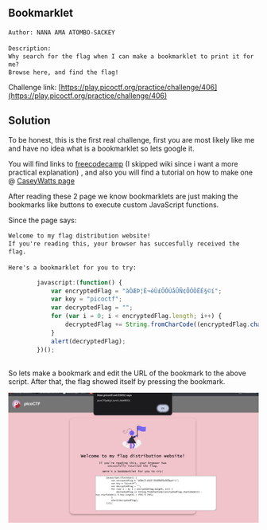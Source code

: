 ## Bookmarklet
```
Author: NANA AMA ATOMBO-SACKEY

Description:
Why search for the flag when I can make a bookmarklet to print it for me?
Browse here, and find the flag!

```
Challenge link: [https://play.picoctf.org/practice/challenge/406](https://play.picoctf.org/practice/challenge/406)

## Solution

To be honest, this is the first real challenge, first you are most likely like me and have no idea what is a bookmarklet so lets google it.

You will find links to [freecodecamp](https://www.freecodecamp.org/news/what-are-bookmarklets/) (I skipped wiki since i want a more practical explanation)
, and also you will find a tutorial on how to make one @ [CaseyWatts page](https://gist.github.com/caseywatts/c0cec1f89ccdb8b469b1)

After reading these 2 page we know bookmarklets are just making the bookmarks like buttons to execute custom JavaScript functions.

Since the page says:
```
Welcome to my flag distribution website!
If you're reading this, your browser has succesfully received the flag.

Here's a bookmarklet for you to try:
```

```javascript
        javascript:(function() {
            var encryptedFlag = "àÒÆÞ¦È¬ëÙ£ÖÓÚåÛÑ¢ÕÓÒËÉ§©í";
            var key = "picoctf";
            var decryptedFlag = "";
            for (var i = 0; i < encryptedFlag.length; i++) {
                decryptedFlag += String.fromCharCode((encryptedFlag.charCodeAt(i) - key.charCodeAt(i % key.length) + 256) % 256);
            }
            alert(decryptedFlag);
        })();
    
```
So lets make a bookmark and edit the URL of the bookmark to the above script. After that, the flag showed itself by pressing the bookmark.

![Picture](Web_Exploitation/Easy/Images/Bookmarklet.png)

